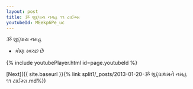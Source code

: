 ```yaml
---
layout: post
title: ૐ શુદ્ધાય નમહ ૧૧ ટાઈમ્સ
youtubeId: MEekp6Pe_uc
---
```

 
 
 ૐ શુદ્ધાય નમહ  
 
 -  કોણ સ્વચ્છ છે 
 
  
 
  
 
 
 
 
 
 


{% include youtubePlayer.html id=page.youtubeId %}
 
[Next]({{ site.baseurl }}{% link  split1/_posts/2013-01-20-ૐ શુદ્ધાથમને નમહ ૧૧ ટાઈમ્સ.md%})
 
